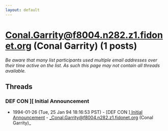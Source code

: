 ```yaml
---
layout: default
---
```


# Conal.Garrity@f8004.n282.z1.fidonet.org (Conal Garrity) (1 posts)

_Be aware that many list participants used multiple email addresses over their time active on the list. As such this page may not contain all threads available._

## Threads

### DEF CON ][ Initial Announcement
+ 1994-01-26 (Tue, 25 Jan 94 18:16:53 PST) - [DEF CON ][ Initial Announcement](/archive/1994/01/9be0fc9ef63c5786a78c1464139df95c498cc7ee69af412f74d4972063b982e2) - _Conal.Garrity@f8004.n282.z1.fidonet.org (Conal Garrity)_

